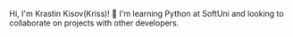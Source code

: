   Hi, I'm Krastin Kisov(Kriss)! 👋
I'm learning Python at SoftUni and looking to collaborate on projects with other developers.

